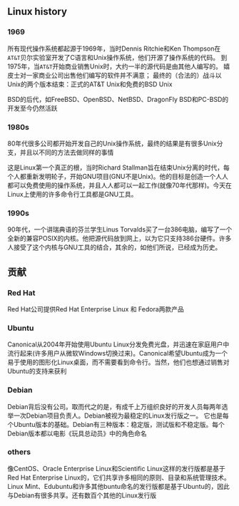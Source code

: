 ## Linux history

### 1969

所有现代操作系统都起源于1969年，当时Dennis Ritchie和Ken Thompson在`AT&T`贝尔实验室开发了C语言和Unix操作系统，他们开源了操作系统的代码。 到1975年，当`AT&T`开始商业销售Unix时，大约一半的源代码是由其他人编写的。 嬉皮士对一家商业公司出售他们编写的软件并不满意； 最终的（合法的）战斗以Unix的两个版本结束：正式的AT&T Unix和免费的BSD Unix

BSD的后代，如FreeBSD、OpenBSD、NetBSD、DragonFly BSD和PC-BSD的开发至今仍然活跃

### 1980s

80年代很多公司都开始开发自己的Unix操作系统，最终的结果是有很多Unix分支，并且以不同的方法去做同样的事情

这是Linux第一个真正的根，当时Richard Stallman旨在结束Unix分离的时代，每个人都重新发明轮子，开始GNU项目(GNU不是Unix)。他的目标是创造一个人人都可以免费使用的操作系统，并且人人都可以一起工作(就像70年代那样)。今天在Linux上使用的许多命令行工具都是GNU工具。

### 1990s

90年代，一个讲瑞典语的芬兰学生Linus Torvalds买了一台386电脑，编写了一个全新的兼容POSIX的内核。他把源代码放到网上，以为它只支持386台硬件。许多人接受了这个内核与GNU工具的结合，其余的，如他们所说，已经成为历史。

## 贡献

### Red Hat

Red Hat公司提供Red Hat Enterprise Linux 和 Fedora两款产品

### Ubuntu

Canonical从2004年开始使用Ubuntu Linux分发免费光盘，并迅速在家庭用户中流行起来(许多用户从微软Windows切换过来)。Canonical希望Ubuntu成为一个易于使用的图形化Linux桌面，而不需要看到命令行。当然，他们也想通过销售对Ubuntu的支持来获利

### Debian

Debian背后没有公司。取而代之的是，有成千上万组织良好的开发人员每两年选举一次Debian项目负责人。Debian被视为最稳定的Linux发行版之一。 它也是每个Ubuntu版本的基础。Debian有三种版本：稳定版，测试版和不稳定版。每个Debian版本都以电影《玩具总动员》中的角色命名

### others

像CentOS、Oracle Enterprise Linux和Scientific Linux这样的发行版都是基于Red Hat Enterprise Linux的，它们共享许多相同的原则、目录和系统管理技术。Linux Mint、Edubuntu和许多其他buntu命名的发行版都是基于Ubuntu的，因此与Debian有很多共享。还有数百个其他的Linux发行版